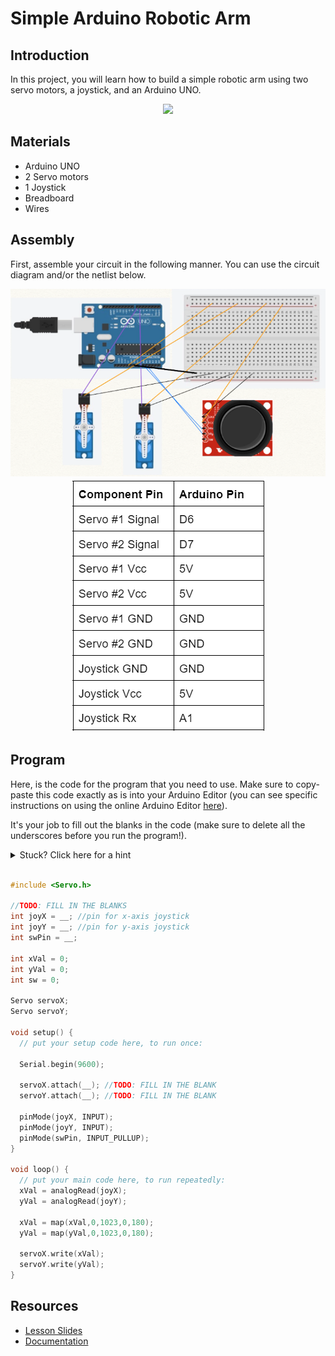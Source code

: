 # Simple Arduino Robotic Arm  

## Introduction

In this project, you will learn how to build a simple robotic arm using two servo motors, a joystick, and an Arduino UNO.  

<div style="text-align:center">
    <img src="assets/joystick-servo-gimbal.gif" width="300">
</div>

## Materials
- Arduino UNO
- 2 Servo motors
- 1 Joystick
- Breadboard
- Wires

## Assembly 

First, assemble your circuit in the following manner. You can use the circuit diagram and/or the netlist below. 

<div style="text-align:center">
    <img src="assets/servo-joystick-circuit-diagram.png">
    <img src="assets/servo-joystick-netlist.png">
</div>

## Program

Here, is the code for the program that you need to use. Make sure to copy-paste this code exactly as is into your Arduino Editor (you can see specific instructions on using the online Arduino Editor [here](https://docs.google.com/presentation/d/1xa9ZR1YFZFCqHjDvDPaTW2a0bgnuqINdz9AKl5xNVlo/edit?usp=sharing)). 

It's your job to fill out the blanks in the code (make sure to delete all the underscores before you run the program!). 

<details><summary style="user-select: none; cursor: pointer;">Stuck? Click here for a hint</summary>
    The variables joyX, joyY, and swPin are variables that refer to the pin numbers that these components are connected to on the Arduino. A similar reasoning can be used for the last two blanks!
</details>

<br>

```c
#include <Servo.h>

//TODO: FILL IN THE BLANKS
int joyX = __; //pin for x-axis joystick
int joyY = __; //pin for y-axis joystick
int swPin = __; 

int xVal = 0;
int yVal = 0;
int sw = 0;

Servo servoX;
Servo servoY;

void setup() {
  // put your setup code here, to run once:

  Serial.begin(9600);
 
  servoX.attach(__); //TODO: FILL IN THE BLANK
  servoY.attach(__); //TODO: FILL IN THE BLANK

  pinMode(joyX, INPUT);
  pinMode(joyY, INPUT);
  pinMode(swPin, INPUT_PULLUP);
}

void loop() {
  // put your main code here, to run repeatedly: 
  xVal = analogRead(joyX);
  yVal = analogRead(joyY);

  xVal = map(xVal,0,1023,0,180);
  yVal = map(yVal,0,1023,0,180);

  servoX.write(xVal);
  servoY.write(yVal);
}
```

## Resources

- [Lesson Slides](https://docs.google.com/presentation/d/1xa9ZR1YFZFCqHjDvDPaTW2a0bgnuqINdz9AKl5xNVlo/edit?usp=sharing)
- [Documentation](https://docs.google.com/document/d/1TtQ4Z0I49ltHY8hGXvlrVdRJ5D9QkAirXSdvRepRYe0/edit?usp=sharing)


